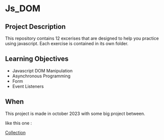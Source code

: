 # Js_DOM

## Project Description

This repository contains 12 excerises that are designed to help you practice using javascript. Each exercise is contained in its own folder.

## Learning Objectives

- Javascript DOM Manipulation
- Asynchronous Programming
- Form
- Event Listeners

## When

This project is made in october 2023 with some big project between. 

like this one :

[Collection](https://github.com/AlexandreVDW/consolidation)
